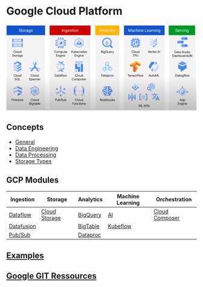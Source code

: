 # Google Cloud Platform
![GCP Services](../img/gcp_services.png)

## Concepts

* [General](gcp/googlecloudplatform.md)
* [Data Engineering](gcp/dataengineering.md)
* [Data Processing](gcp/dataprocessing.md)
* [Storage Types](gcp/storagetypes.md)

## GCP Modules

|Ingestion|Storage|Analytics|Machine Learning|Orchestration|
|-|-|-|-|-|
|[Dataflow](gcp/dataflow.md)|[Cloud Storage](gcp/cloudstorage.md)|[BigQuery](gcp/bigquery.md)|[AI](gcp/ai.md)|[Cloud Composer](gcp/cloudcomposer.md)|
|[Datafusion](gcp/datafusion.md)||[BigTable](gcp/bigtable.md)|[Kubeflow](gcp/kubeflow.md)||
|[Pub/Sub](gcp/pubsub.md)||[Dataproc](gcp/dataproc.md)|||

## [Examples](gcp/examples/)

## [Google GIT Ressources](https://github.com/GoogleCloudPlatform/training-data-analyst)
